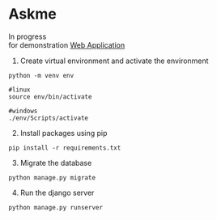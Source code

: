 # Askme

In progress <br /> for demonstration
[Web Application](http://asknow-xd7.herokuapp.com/)

1. Create virtual environment and activate the environment

```
python -m venv env

#linux
source env/bin/activate

#windows
./env/Scripts/activate
```

2. Install packages using pip

```
pip install -r requirements.txt
```

3. Migrate the database
```
python manage.py migrate
```

4. Run the django server
```
python manage.py runserver
```




